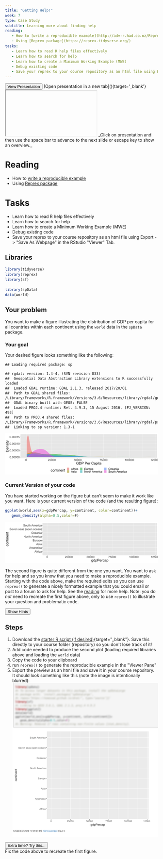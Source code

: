 ```yaml
---
title: "Getting Help!"
week: 7
type: Case Study
subtitle: Learning more about finding help
reading:
   - How to [write a reproducible example](http://adv-r.had.co.nz/Reproducibility.html)
   - Using [Reprex package](https://reprex.tidyverse.org/)
tasks:
   - Learn how to read R help files effectively
   - Learn how to search for help
   - Learn how to create a Minimum Working Example (MWE)
   - Debug existing code
   - Save your reprex to your course repository as an html file using Export -> "Save As Webpage" in the RStudio "Viewer" Tab.
---
```





<div class='extraswell'>
  <button data-toggle='collapse' class='btn btn-link' data-target='#pres'>View Presentation </button>      [Open presentation in a new tab](){target='_blank'}
<div id='pres' class='collapse'>
<div class='embed-responsive embed-responsive-16by9'>
  <iframe class='embed-responsive-item' src='' allowfullscreen></iframe>
  _Click on presentation and then use the space bar to advance to the next slide
   or escape key to show an overview._
</div>
</div>
</div>


# Reading

- How to [write a reproducible example](http://adv-r.had.co.nz/Reproducibility.html)
- Using [Reprex package](https://reprex.tidyverse.org/)

# Tasks

- Learn how to read R help files effectively
- Learn how to search for help
- Learn how to create a Minimum Working Example (MWE)
- Debug existing code
- Save your reprex to your course repository as an html file using Export -> "Save As Webpage" in the RStudio "Viewer" Tab.

## Libraries


```r
library(tidyverse)
library(reprex)
library(sf)

library(spData)
data(world)
```

## Your problem

You want to make a figure illustrating the distribution of GDP per capita for all countries within each continent using the `world` data in the `spData` package.  

### Your goal
Your desired figure looks something like the following:

```
## Loading required package: sp
```

```
## rgdal: version: 1.4-4, (SVN revision 833)
##  Geospatial Data Abstraction Library extensions to R successfully loaded
##  Loaded GDAL runtime: GDAL 2.1.3, released 2017/20/01
##  Path to GDAL shared files: /Library/Frameworks/R.framework/Versions/3.6/Resources/library/rgdal/gdal
##  GDAL binary built with GEOS: FALSE 
##  Loaded PROJ.4 runtime: Rel. 4.9.3, 15 August 2016, [PJ_VERSION: 493]
##  Path to PROJ.4 shared files: /Library/Frameworks/R.framework/Versions/3.6/Resources/library/rgdal/proj
##  Linking to sp version: 1.3-1
```

![](CS_07_files/figure-html/unnamed-chunk-3-1.png)<!-- -->

### Current Version of your code
You have started working on the figure but can't seem to make it work like you want.  Here is your current version of the code (and the resulting figure):


```r
ggplot(world,aes(x=gdpPercap, y=continent, color=continent))+
   geom_density(alpha=0.5,color=F)
```

![](CS_07_files/figure-html/unnamed-chunk-4-1.png)<!-- -->

The second figure is quite different from the one you want.  You want to ask for help and so you know that you need to make a reproducible example.  Starting with the code above, make the required edits so you can use `reprex()` to generate a nicely formatted example that you could email or post to a forum to ask for help.  See the [reading](https://reprex.tidyverse.org/) for more help. Note: you do _not_ need to recreate the first figure above, only to use `reprex()` to illustrate your question and problematic code.

<div class="well">
<button data-toggle="collapse" class="btn btn-primary btn-sm round" data-target="#demo1">Show Hints</button>
<div id="demo1" class="collapse">

## Steps
1. Download the [<i class="fa fa-file-code-o fa-1x" aria-hidden="true"></i> starter R script (if desired)](scripts/CS_07_nocomments.R){target="_blank"}.  Save this directly to your course folder (repository) so you don't lose track of it!
2. Add code needed to produce the second plot (loading required libraries above and loading the `world` data)
2. Copy the code to your clipboard
3. run `reprex()` to generate the reproducible example in the "Viewer Pane"
4. Export the preview as an html file and save it in your course repository.  It should look something like this (note the image is intentionally blurred):
![](assets/reprex.png)

</div>
</div>


<div class="extraswell">
<button data-toggle="collapse" class="btn btn-link" data-target="#extras">
Extra time? Try this...
</button>
<div id="extras" class="collapse">
Fix the code above to recreate the first figure.
</div>
</div>
